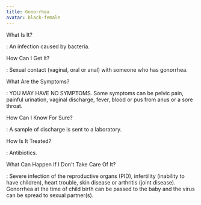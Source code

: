 ```yaml
---
title: Gonorrhea
avatar: black-female
---
```


What Is It?

: An infection caused by bacteria.

How Can I Get It?

: Sexual contact (vaginal, oral or anal) with someone who has gonorrhea.

What Are the Symptoms?

: YOU MAY HAVE NO SYMPTOMS.  Some symptoms can be pelvic pain, painful
urination, vaginal discharge, fever, blood or pus from anus or a sore
throat.

How Can I Know For Sure?

: A sample of discharge is sent to a laboratory.

How Is It Treated?

: Antibiotics.

What Can Happen If I Don't Take Care Of It?

: Severe infection of the reproductive organs (PID), infertility
(inability to have children), heart trouble, skin disease or arthritis
(joint disease).  Gonorrhea at the time of child birth can be passed to
the baby and the virus can be spread to sexual partner(s).

